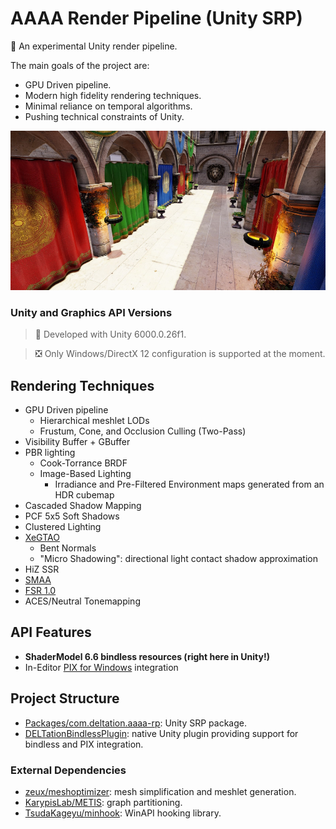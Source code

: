 # AAAA Render Pipeline (Unity SRP)

🚧 An experimental Unity render pipeline.

The main goals of the project are:

- GPU Driven pipeline.
- Modern high fidelity rendering techniques.
- Minimal reliance on temporal algorithms.
- Pushing technical constraints of Unity. 

![Main](./Documentation/Main.jpg)

### Unity and Graphics API Versions

> 🔨 Developed with Unity 6000.0.26f1.

> ❎ Only Windows/DirectX 12 configuration is supported at the moment.

## Rendering Techniques

- GPU Driven pipeline
  - Hierarchical meshlet LODs
  - Frustum, Cone, and Occlusion Culling (Two-Pass)
- Visibility Buffer + GBuffer
- PBR lighting
  - Cook-Torrance BRDF
  - Image-Based Lighting
    - Irradiance and Pre-Filtered Environment maps generated from an HDR cubemap
- Cascaded Shadow Mapping
- PCF 5x5 Soft Shadows
- Clustered Lighting
- [XeGTAO](https://github.com/GameTechDev/XeGTAO)
  - Bent Normals
  - "Micro Shadowing": directional light contact shadow approximation
- HiZ SSR
- [SMAA](https://github.com/iryoku/smaa)
- [FSR 1.0](https://gpuopen.com/fidelityfx-superresolution/)
- ACES/Neutral Tonemapping

## API Features

- **ShaderModel 6.6 bindless resources (right here in Unity!)**
- In-Editor [PIX for Windows]((https://devblogs.microsoft.com/pix/)) integration

## Project Structure

- [Packages/com.deltation.aaaa-rp](./Packages/com.deltation.aaaa-rp): Unity SRP package.
- [DELTationBindlessPlugin](./DELTationBindlessPlugin): native Unity plugin providing support for bindless and PIX integration.

### External Dependencies

- [zeux/meshoptimizer](https://github.com/zeux/meshoptimizer): mesh simplification and meshlet generation.
- [KarypisLab/METIS](https://github.com/KarypisLab/METIS): graph partitioning.
- [TsudaKageyu/minhook](https://github.com/TsudaKageyu/minhook): WinAPI hooking library.
